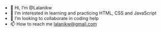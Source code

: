 - 👋 Hi, I’m @Lalanikw
- 👀 I’m interested in learning and practicing HTML, CSS and JavaScript
- 💞️ I’m looking to collaborate in coding help
- 📫 How to reach me lalanikw@gmail.com

<!---
Lalanikw/Lalanikw is a ✨ special ✨ repository because its `README.md` (this file) appears on your GitHub profile.
You can click the Preview link to take a look at your changes.
--->
